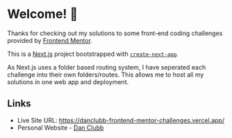 # Welcome! 👋

Thanks for checking out my solutions to some front-end coding challenges provided by [Frontend Mentor](https://www.frontendmentor.io).

This is a [Next.js](https://nextjs.org/) project bootstrapped with [`create-next-app`](https://github.com/vercel/next.js/tree/canary/packages/create-next-app).

As Next.js uses a folder based routing system, I have seperated each challenge into their own folders/routes. This allows me to host all my solutions in one web app and deployment.

## Links

- Live Site URL: https://danclubb-frontend-mentor-challenges.vercel.app/
- Personal Website - [Dan Clubb](https://danclubb.vercel.app/)
